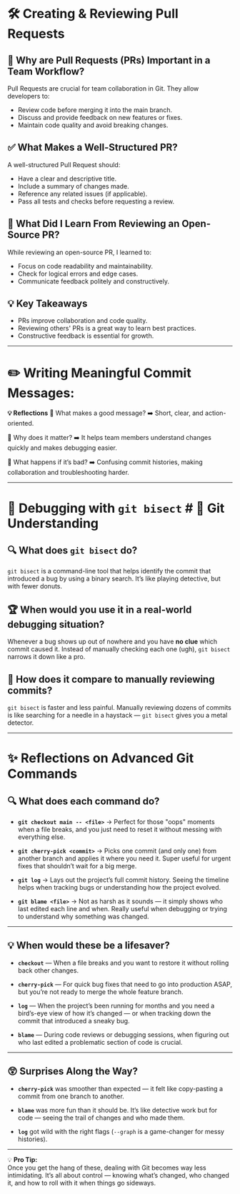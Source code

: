# 🛠️ Creating & Reviewing Pull Requests

## 📌 Why are Pull Requests (PRs) Important in a Team Workflow?
Pull Requests are crucial for team collaboration in Git. They allow developers to:
- Review code before merging it into the main branch.
- Discuss and provide feedback on new features or fixes.
- Maintain code quality and avoid breaking changes.

## ✅ What Makes a Well-Structured PR?
A well-structured Pull Request should:
- Have a clear and descriptive title.
- Include a summary of changes made.
- Reference any related issues (if applicable).
- Pass all tests and checks before requesting a review.

## 👀 What Did I Learn From Reviewing an Open-Source PR?
While reviewing an open-source PR, I learned to:
- Focus on code readability and maintainability.
- Check for logical errors and edge cases.
- Communicate feedback politely and constructively.

## 💡 Key Takeaways
- PRs improve collaboration and code quality.
- Reviewing others' PRs is a great way to learn best practices.
- Constructive feedback is essential for growth.

---

# ✏️ Writing Meaningful Commit Messages:

**💡 Reflections**
📌 What makes a good message?
➡️ Short, clear, and action-oriented.

📌 Why does it matter?
➡️ It helps team members understand changes quickly and makes debugging easier.

📌 What happens if it’s bad?
➡️ Confusing commit histories, making collaboration and troubleshooting harder.

---

# 🐞 Debugging with `git bisect` # 🧠 Git Understanding

## 🔍 What does `git bisect` do?
`git bisect` is a command-line tool that helps identify the commit that introduced a bug by using a binary search. It’s like playing detective, but with fewer donuts.

## 🏆 When would you use it in a real-world debugging situation?
Whenever a bug shows up out of nowhere and you have **no clue** which commit caused it. Instead of manually checking each one (ugh), `git bisect` narrows it down like a pro.

## 🤔 How does it compare to manually reviewing commits?
`git bisect` is faster and less painful. Manually reviewing dozens of commits is like searching for a needle in a haystack — `git bisect` gives you a metal detector.

---

# ✨ Reflections on Advanced Git Commands

## 🔍 **What does each command do?**

- **`git checkout main -- <file>`** → Perfect for those "oops" moments when a file breaks, and you just need to reset it without messing with everything else.
  
- **`git cherry-pick <commit>`** → Picks one commit (and only one) from another branch and applies it where you need it. Super useful for urgent fixes that shouldn’t wait for a big merge.

- **`git log`** → Lays out the project’s full commit history. Seeing the timeline helps when tracking bugs or understanding how the project evolved.

- **`git blame <file>`** → Not as harsh as it sounds — it simply shows who last edited each line and when. Really useful when debugging or trying to understand why something was changed.

---

## 💡 **When would these be a lifesaver?**

- **`checkout`** — When a file breaks and you want to restore it without rolling back other changes.
  
- **`cherry-pick`** — For quick bug fixes that need to go into production ASAP, but you’re not ready to merge the whole feature branch.

- **`log`** — When the project’s been running for months and you need a bird’s-eye view of how it’s changed — or when tracking down the commit that introduced a sneaky bug.

- **`blame`** — During code reviews or debugging sessions, when figuring out who last edited a problematic section of code is crucial.

---

## 😲 **Surprises Along the Way?**

- **`cherry-pick`** was smoother than expected — it felt like copy-pasting a commit from one branch to another.
  
- **`blame`** was more fun than it should be. It’s like detective work but for code — seeing the trail of changes and who made them.

- **`log`** got wild with the right flags (`--graph` is a game-changer for messy histories).

---

💡 **Pro Tip:**  
Once you get the hang of these, dealing with Git becomes way less intimidating. It’s all about control — knowing what’s changed, who changed it, and how to roll with it when things go sideways.
